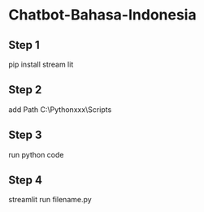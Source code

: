 # Chatbot-Bahasa-Indonesia

## Step 1
pip install stream lit
## Step 2
add Path C:\Pythonxxx\Scripts
## Step 3
run python code
## Step 4 
streamlit run filename.py
